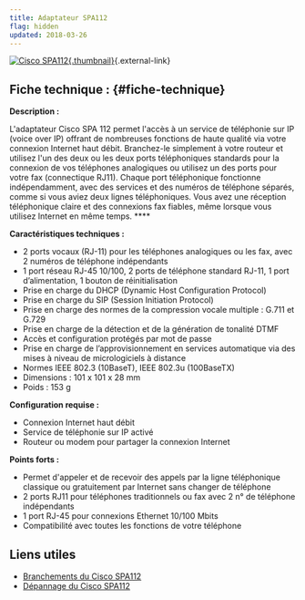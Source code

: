 ```yaml
---
title: Adaptateur SPA112
flag: hidden
updated: 2018-03-26
---
```


[![Cisco SPA112](images/spa112-main.jpg){.thumbnail}](https://www.ovhtelecom.fr/telephonie/telephones/cisco_spa112/){.external-link}

## Fiche technique : {#fiche-technique}

**Description :**

L'adaptateur Cisco SPA 112 permet l'accès à un service de téléphonie sur IP (voice over IP) offrant de nombreuses fonctions de haute qualité via votre connexion Internet haut débit. Branchez-le simplement à votre routeur et utilisez l'un des deux ou les deux ports téléphoniques standards pour la connexion de vos téléphones analogiques ou utilisez un des ports pour votre fax (connectique RJ11). Chaque port téléphonique fonctionne indépendamment, avec des services et des numéros de téléphone séparés, comme si vous aviez deux lignes téléphoniques. Vous avez une réception téléphonique claire et des connexions fax fiables, même lorsque vous utilisez Internet en même temps. ****

**Caractéristiques techniques :**

-   2 ports vocaux (RJ-11) pour les téléphones analogiques ou les fax, avec 2 numéros de téléphone indépendants
-   1 port réseau RJ-45 10/100, 2 ports de téléphone standard RJ-11, 1 port d’alimentation, 1 bouton de réinitialisation
-   Prise en charge du DHCP (Dynamic Host Configuration Protocol)
-   Prise en charge du SIP (Session Initiation Protocol)
-   Prise en charge des normes de la compression vocale multiple : G.711 et G.729
-   Prise en charge de la détection et de la génération de tonalité DTMF
-   Accès et configuration protégés par mot de passe
-   Prise en charge de l’approvisionnement en services automatique via des mises à niveau de micrologiciels à distance
-   Normes IEEE 802.3 (10BaseT), IEEE 802.3u (100BaseTX)
-   Dimensions : 101 x 101 x 28 mm
-   Poids : 153 g

**Configuration requise :**

-   Connexion Internet haut débit
-   Service de téléphonie sur IP activé
-   Routeur ou modem pour partager la connexion Internet

**Points forts :**

-   Permet d'appeler et de recevoir des appels par la ligne téléphonique classique ou gratuitement par Internet sans changer de téléphone
-   2 ports RJ11 pour téléphones traditionnels ou fax avec 2 n° de téléphone indépendants
-   1 port RJ-45 pour connexions Ethernet 10/100 Mbits
-   Compatibilité avec toutes les fonctions de votre téléphone

## Liens utiles

- [Branchements du Cisco SPA112](/pages/web_cloud/phone_and_fax/voip/branchements_spa112)
- [Dépannage du Cisco SPA112](/pages/web_cloud/phone_and_fax/voip/depannage_spa112)